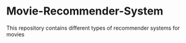 # Movie-Recommender-System
This repository contains different types of recommender systems for movies
